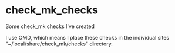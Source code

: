 # check_mk_checks
Some check_mk checks I've created

I use OMD, which means I place these checks in the individual sites "~/local/share/check_mk/checks" directory.
